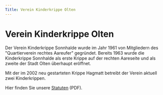```yaml
---
Title: Verein Kinderkrippe Olten
---
```


# Verein Kinderkrippe Olten

Der Verein Kinderkrippe Sonnhalde wurde im Jahr 1961 von Mitgliedern des
"Quartierverein rechtes Aareufer" gegründet.  Bereits 1963 wurde die
Kinderkrippe Sonnhalde als erste Krippe auf der rechten Aareseite und als
zweite der Stadt Olten überhaupt eröffnet.

Mit der im 2002 neu gestarteten Krippe Hagmatt betreibt der Verein aktuell
zwei Kinderkrippen.

Hier finden Sie unsere [Statuten](/docs/KK_Olten_Statuten_221205.pdf) (PDF).
